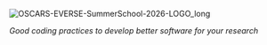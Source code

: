 ![OSCARS-EVERSE-SummerSchool-2026-LOGO_long](https://github.com/user-attachments/assets/05310198-d1e0-4528-8205-82ff75fba48b)



_Good coding practices to develop better software for your research_

